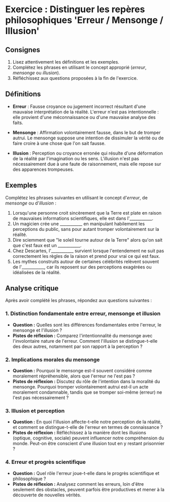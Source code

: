 # Exercice : Distinguer les repères philosophiques 'Erreur / Mensonge / Illusion'

## Consignes

1. Lisez attentivement les définitions et les exemples.
2. Complétez les phrases en utilisant le concept approprié (*erreur*, *mensonge* ou *illusion*).
3. Réfléchissez aux questions proposées à la fin de l'exercice.

## Définitions

- **Erreur** : Fausse croyance ou jugement incorrect résultant d'une mauvaise interprétation de la réalité. L'erreur n'est pas intentionnelle : elle provient d'une méconnaissance ou d'une mauvaise analyse des faits.
  
- **Mensonge** : Affirmation volontairement fausse, dans le but de tromper autrui. Le mensonge suppose une intention de dissimuler la vérité ou de faire croire à une chose que l'on sait fausse.

- **Illusion** : Perception ou croyance erronée qui résulte d'une déformation de la réalité par l'imagination ou les sens. L'illusion n'est pas nécessairement due à une faute de raisonnement, mais elle repose sur des apparences trompeuses.

## Exemples

Complétez les phrases suivantes en utilisant le concept d'*erreur*, de *mensonge* ou d'*illusion* :

1. Lorsqu'une personne croit sincèrement que la Terre est plate en raison de mauvaises informations scientifiques, elle est dans l'___________.
2. Un magicien crée une ___________ en manipulant habilement les perceptions du public, sans pour autant tromper volontairement sur la réalité.
3. Dire sciemment que "le soleil tourne autour de la Terre" alors qu'on sait que c'est faux est un ___________.
4. Chez Descartes, l'___________ survient lorsque l'entendement ne suit pas correctement les règles de la raison et prend pour vrai ce qui est faux.
5. Les mythes construits autour de certaines célébrités relèvent souvent de l'___________, car ils reposent sur des perceptions exagérées ou idéalisées de la réalité.

## Analyse critique

Après avoir complété les phrases, répondez aux questions suivantes :

### 1. Distinction fondamentale entre erreur, mensonge et illusion

- **Question :** Quelles sont les différences fondamentales entre l'erreur, le mensonge et l'illusion ?
- **Pistes de réflexion :** Comparez l'intentionnalité du mensonge avec l'involontaire nature de l'erreur. Comment l'illusion se distingue-t-elle des deux autres, notamment par son rapport à la perception ?

### 2. Implications morales du mensonge

- **Question :** Pourquoi le mensonge est-il souvent considéré comme moralement répréhensible, alors que l'erreur ne l'est pas ?
- **Pistes de réflexion :** Discutez du rôle de l'intention dans la moralité du mensonge. Pourquoi tromper volontairement autrui est-il un acte moralement condamnable, tandis que se tromper soi-même (erreur) ne l'est pas nécessairement ?

### 3. Illusion et perception

- **Question :** En quoi l'illusion affecte-t-elle notre perception de la réalité, et comment se distingue-t-elle de l'erreur en termes de connaissance ?
- **Pistes de réflexion :** Réfléchissez à la manière dont les illusions (optique, cognitive, sociale) peuvent influencer notre compréhension du monde. Peut-on être conscient d'une illusion tout en y restant prisonnier ?

### 4. Erreur et progrès scientifique

- **Question :** Quel rôle l'erreur joue-t-elle dans le progrès scientifique et philosophique ?
- **Pistes de réflexion :** Analysez comment les erreurs, loin d'être seulement des obstacles, peuvent parfois être productives et mener à la découverte de nouvelles vérités.